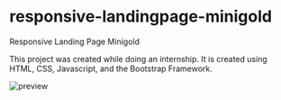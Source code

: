 # responsive-landingpage-minigold
Responsive Landing Page Minigold

This project was created while doing an internship. It is created using HTML, CSS, Javascript, and the Bootstrap Framework.


![preview](https://user-images.githubusercontent.com/66197703/156501775-9ff42ce5-c3b1-41cc-9af9-0d1db8756330.JPG)


